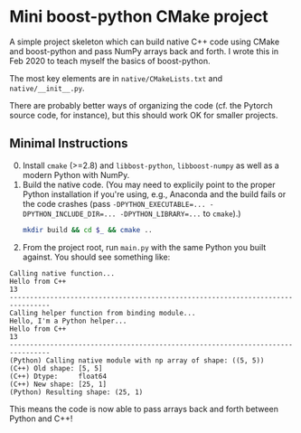 # Mini boost-python CMake project

A simple project skeleton which can build native C++ code using CMake and boost-python and pass NumPy arrays back and forth. I wrote this in Feb 2020 to teach myself the basics of boost-python.

The most key elements are in `native/CMakeLists.txt` and `native/__init__.py`.

There are probably better ways of organizing the code (cf. the Pytorch source code, for instance), but this should work OK for smaller projects.

## Minimal Instructions

0. Install `cmake` (>=2.8) and `libbost-python`, `libboost-numpy` as well as a modern Python with NumPy.
1. Build the native code.
    (You may need to explicily point to the proper Python installation if you're using, e.g., Anaconda and the build fails or the code crashes (pass `-DPYTHON_EXECUTABLE=... -DPYTHON_INCLUDE_DIR=... -DPYTHON_LIBRARY=...` to `cmake`).)
    ```bash
    mkdir build && cd $_ && cmake .. 
    ```
2. From the project root, run `main.py` with the same Python you built against. You should see something like:
```
Calling native function...
Hello from C++
13
--------------------------------------------------------------------------------
Calling helper function from binding module...
Hello, I'm a Python helper...
Hello from C++
13
--------------------------------------------------------------------------------
(Python) Calling native module with np array of shape: ((5, 5))
(C++) Old shape: [5, 5]
(C++) Dtype:     float64
(C++) New shape: [25, 1]
(Python) Resulting shape: (25, 1)
```
This means the code is now able to pass arrays back and forth between Python and C++!